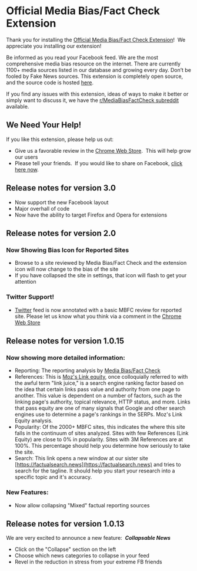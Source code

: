 # Official Media Bias/Fact Check Extension

Thank you for installing the [Official Media Bias/Fact Check Extension](https://chrome.google.com/webstore/detail/official-media-biasfact-c/ganicjnkcddicfioohdaegodjodcbkkh)!  We appreciate you installing our extension!

Be informed as you read your Facebook feed. We are the most comprehensive media bias resource on the internet. There are currently 1100+ media sources listed in our database and growing every day. Don’t be fooled by Fake News sources. This extension is completely open source, and the source code is hosted [here](https://drmikecrowe.github.io/mbfcext/).

If you find any issues with this extension, ideas of ways to make it better or simply want to discuss it, we have the [r/MediaBiasFactCheck subreddit](https://www.reddit.com/r/MediaBiasFactCheck/) available.

## We Need Your Help!

If you like this extension, please help us out:

-   Give us a favorable review in the [Chrome Web Store](https://chrome.google.com/webstore/detail/official-media-biasfact-c/ganicjnkcddicfioohdaegodjodcbkkh).  This will help grow our users
-   Please tell your friends.  If you would like to share on Facebook, [click here now](https://www.facebook.com/sharer/sharer.php?u=https%3A//chrome.google.com/webstore/detail/official-media-biasfact-c/ganicjnkcddicfioohdaegodjodcbkkh).

## Release notes for version 3.0

-   Now support the new Facebook layout
-   Major overhall of code
-   Now have the ability to target Firefox and Opera for extensions

## Release notes for version 2.0

### Now Showing Bias Icon for Reported Sites

-   Browse to a site reviewed by Media Bias/Fact Check and the extension icon will now change to the bias of the site
-   If you have collapsed the site in settings, that icon will flash to get your attention

### Twitter Support!

-   [Twitter](https://twitter.com) feed is now annotated with a basic MBFC review for reported site. Please let us know what you think via a comment in the [Chrome Web Store](https://chrome.google.com/webstore/detail/official-media-biasfact-c/ganicjnkcddicfioohdaegodjodcbkkh)

## Release notes for version 1.0.15

### Now showing more detailed information: 

-   Reporting: The reporting analysis by [Media Bias/Fact Check](https://mediabiasfactcheck.com)
-   References: This is [Moz's Link equity](https://moz.com/learn/seo/what-is-link-equity), once colloquially referred to with the awful term "link juice," is a search engine ranking factor based on the idea that certain links pass value and authority from one page to another. This value is dependent on a number of factors, such as the linking page's authority, topical relevance, HTTP status, and more. Links that pass equity are one of many signals that Google and other search engines use to determine a page's rankings in the SERPs. Moz's Link Equity analysis.
-   Popularity: Of the 2000+ MBFC sites, this indicates the where this site falls in the continuum of sites analyzed. Sites with few References (Link Equity) are close to 0% in popularity. Sites with 3M References are at 100%. This percentage should help you determine how seriously to take the site.
-   Search: This link opens a new window at our sister site [https://factualsearch.news](https://factualsearch.news) and tries to search for the tagline. It should help you start your research into a specific topic and it's accuracy.

### New Features:

-   Now allow collapsing "Mixed" factual reporting sources

## Release notes for version 1.0.13

We are very excited to announce a new feature:  **_Collapsable News_**

-   Click on the "Collapse" section on the left
-   Choose which news categories to collapse in your feed
-   Revel in the reduction in stress from your extreme FB friends
